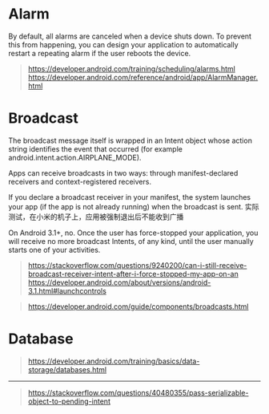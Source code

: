 # Alarm
By default, all alarms are canceled when a device shuts down. 
To prevent this from happening, you can design your application to automatically restart a repeating alarm if the user reboots the device. 
>https://developer.android.com/training/scheduling/alarms.html
>https://developer.android.com/reference/android/app/AlarmManager.html

# Broadcast
The broadcast message itself is wrapped in an Intent object whose action string identifies the event that occurred (for example android.intent.action.AIRPLANE_MODE).

Apps can receive broadcasts in two ways: through manifest-declared receivers and context-registered receivers.

If you declare a broadcast receiver in your manifest, the system launches your app (if the app is not already running) when the broadcast is sent.
实际测试，在小米的机子上，应用被强制退出后不能收到广播

On Android 3.1+, no. Once the user has force-stopped your application, you will receive no more broadcast Intents, of any kind, until the user manually starts one of your activities.
>https://stackoverflow.com/questions/9240200/can-i-still-receive-broadcast-receiver-intent-after-i-force-stopped-my-app-on-an
>https://developer.android.com/about/versions/android-3.1.html#launchcontrols

>https://developer.android.com/guide/components/broadcasts.html

# Database
>https://developer.android.com/training/basics/data-storage/databases.html
---

>https://stackoverflow.com/questions/40480355/pass-serializable-object-to-pending-intent